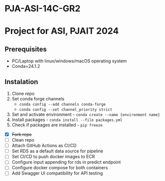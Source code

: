 # PJA-ASI-14C-GR2
# **Project for ASI, PJAIT 2024**

## **Prerequisites** 
* PC/Laptop with linux/windows/macOS operating system
* Conda=24.1.2

## **Instalation**
1. Clone repo
2. Set conda forge channels
    * `conda config --add channels conda-forge`
    * `conda config --set channel_priority strict`
3. Set and activate environment - `conda create --name {environment name}`
4. Install packages - `conda install --file packages.yml`
5. Check if packages are installed - `pip freeze`


- [x] ~~Fork repo~~
- [ ] Clean repo
- [ ] Attach GitHub Actions as CI/CD
- [ ] Set RDS as a default data source for pipeline
- [ ] Set CI/CD to push docker images to ECR
- [ ] Configure input appending for rds in predict endpoint
- [ ] Configure docker compose for both containers 
- [ ] Add Swagger UI compatibility for API testing
